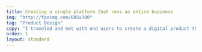 ```yaml
---
title: Creating a single platform that runs an entire business
img: "http://fpoimg.com/605x300"
tag: "Product Design"
copy: "I traveled and met with end users to create a digital product that works for people at every level."
order: 1
layout: standard
---
```


<div class="page">

  <!-- <div class="carousel-container">
    <div class="carousel" data-flickity='{ "freeScroll": true, "imagesLoaded": true }'>
      <div class="carousel-cell"><img src="http://fpoimg.com/800x500"></div>
      <div class="carousel-cell"><img src="http://fpoimg.com/800x500"></div>
      <div class="carousel-cell"><img src="http://fpoimg.com/800x500"></div>
    </div>
  </div> -->

</div>
